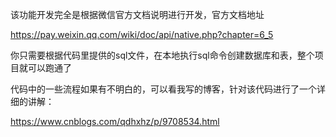 该功能开发完全是根据微信官方文档说明进行开发，官方文档地址

https://pay.weixin.qq.com/wiki/doc/api/native.php?chapter=6_5

你只需要根据代码里提供的sql文件，在本地执行sql命令创建数据库和表，整个项目就可以跑通了

代码中的一些流程如果有不明白的，可以看我写的博客，针对该代码进行了一个详细的讲解：

https://www.cnblogs.com/qdhxhz/p/9708534.html

